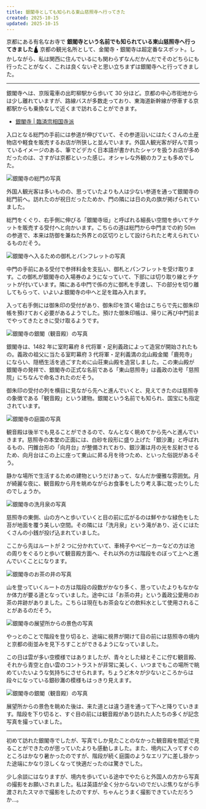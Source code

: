 ```yaml
---
title: 銀閣寺としても知られる東山慈照寺へ行ってきた
created: 2025-10-15
updated: 2025-10-15
---
```


京都にある有名なお寺で **銀閣寺という名前でも知られている東山慈照寺へ行ってきました🛕** 京都の観光名所として、金閣寺・銀閣寺は超定番なスポット。しかしながら、私は関西に住んでいるにも関わらずなんだかんだでそのどちらにも行ったことがなく、これは良くないぞと思い立ちまずは銀閣寺へと行ってきました。

---

銀閣寺へは、京阪電車の出町柳駅から歩いて 30 分ほど。京都の中心市街地からは少し離れていますが、路線バスが多数走っており、東海道新幹線が停車する京都駅からも乗換なしで近くまで訪れることができます。

- [銀閣寺 | 臨済宗相国寺派](https://www.shokoku-ji.jp/ginkakuji/)

入口となる総門の手前には参道が伸びていて、その参道沿いにはたくさんの土産物店や軽食を販売するお店が所狭しと並んでいます。外国人観光客が好んで買っているイメージのある、筆でどデカく日本語が書かれたシャツを扱うお店が多めだったのは、さすがは京都といった感じ。オシャレな外観のカフェも多めでした。

![銀閣寺の総門の写真](5c44a718-1357-4a41-c25d-b479f1a52d00)

外国人観光客は多いものの、思っていたよりも人は少ない参道を通って銀閣寺の総門前へ。訪れたのが祝日だったためか、門の隣には日の丸の旗が掲げられていました。

総門をくぐり、右手側に伸びる「銀閣寺垣」と呼ばれる細長い空間を歩いてチケットを販売する受付へと向かいます。こちらの道は総門から中門までの約 50m の参道で、本来は防御を兼ねた外界との区切りとして設けられたと考えられているものだそう。

![銀閣寺へ入るための御札とパンフレットの写真](8e5e2585-2d3b-49ff-7496-586b63f57d00)

中門の手前にある受付で参拝料金を支払い、御札とパンフレットを受け取ります。この御札が銀閣寺の入場券のようになっていて、下部には切り取り線とチケットが付いています。隣にある中門で係の方に御札を手渡し、下の部分を切り離してもらって、いよいよ銀閣寺の中へと足を踏み入れます。

入って右手側には御朱印の受付があり、御朱印を頂く場合はこちらで先に御朱印帳を預けておく必要があるようでした。預けた御朱印帳は、帰りに再び中門前までやってきたときに受け取るようです。

![銀閣寺の銀閣（観音殿）の写真](48d6d659-fdec-4fca-f725-e266420f3200)

銀閣寺は、1482 年に室町幕府 8 代将軍・足利義政によって造営が開始されたもの。義政の祖父に当たる室町幕府 3 代将軍・足利義満の北山殿金閣「鹿苑寺」にならい、隠栖生活を過ごすために山荘東山殿を造営しました。この東山殿が銀閣寺の発祥で、銀閣寺の正式な名前である「東山慈照寺」は義政の法号「慈照院」にちなんで命名されたのだそう。

御朱印の受付の列を横目に見ながら先へと進んでいくと、見えてきたのは慈照寺の象徴である「観音殿」という建物。銀閣という名前でも知られ、国宝にも指定されています。

![銀閣寺の庭園の写真](57bef058-03ec-4e73-6188-0446af69c200)

観音殿は後半でも見ることができるので、なんとなく眺めてから先へと進んでいきます。慈照寺の本堂の正面には、白砂を段形に盛り上げた「銀沙灘」と呼ばれるもの、円錐台形の「向月台」が整備されており、銀沙灘は月の光を反射させるため、向月台はこの上に座って東山に昇る月を待つため、といった俗説があるそう。

静かな場所で生活するための建物というだけあって、なんだか優雅な雰囲気。月が綺麗な夜に、観音殿から月を眺めながらお食事をしたり考え事に耽ったりしたのでしょうか。

![銀閣寺の洗月泉の写真](a0e366d8-b4dc-4304-668b-b09507246600)

慈照寺の東側、山の方へと歩いていくと目の前に広がるのは鮮やかな緑色をした苔が地面を覆う美しい空間。その隣には「洗月泉」という滝があり、近くにはたくさんの小銭が投げ込まれていました。

ここから先はルートが 2 つに分かれていて、車椅子やベビーカーなどの方は池の周りをぐるりと歩いて観音殿方面へ、それ以外の方は階段をのぼって上へと進んでいくことになります。

![銀閣寺のお茶の井の写真](008d6a84-f8a5-4ec5-9605-ea833b03a000)

山を登っていくルートの方は階段の段数がかなり多く、思っていたよりもなかなか体力が要る道となっていました。途中には「お茶の井」という義政公愛用のお茶の井跡がありました。こちらは現在もお茶会などの飲料水として使用されることがあるのだそう。

![銀閣寺の展望所からの景色の写真](ce0e4186-eb90-430a-2ead-4b1e55e22300)

やっとのことで階段を登り切ると、途端に視界が開けて目の前には慈照寺の境内と京都の街並みを見下ろすことができるようになっていました。

この日は雲が多い空模様ではありましたが、青々とした緑とそこに佇む観音殿、それから青空と白い雲のコントラストが非常に美しく、いつまでもこの場所で眺めていたいような気持ちにさせられます。ちょうど木々が少ないところからは段々になっている銀砂灘の模様もはっきり見えます。

![銀閣寺の銀閣（観音殿）の写真](676a36a8-16cc-4c57-d1ce-768431886100)

展望所からの景色を眺めた後は、来た道とは違う道を通って下へと降りていきます。階段を下り切ると、すぐ目の前には観音殿があり訪れた人たちの多くが記念写真を撮っていました。

---

初めて訪れた銀閣寺でしたが、写真でしか見たことのなかった観音殿を間近で見ることができたのが思っていたよりも感動しました。また、境内に入ってすぐのところはかなり暑かったのですが、階段が続く庭園のようなエリアに差し掛かった途端にかなり涼しくなって快適だったのは驚きでした。

少し余談にはなりますが、境内を歩いている途中でやたらと外国人の方から写真の撮影をお願いされました。私は英語が全く分からないのでだいぶ焦りながら手渡されたスマホで撮影をしたのですが、ちゃんとうまく撮影できていただろうか…。
